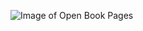 ![Image of Open Book Pages](https://static.wixstatic.com/media/20f6f7_3d538dc0ef6f4467a63cbad755d60c23~mv2.jpg/v1/fill/w_1582,h_1560,fp_0.50_0.50,q_90,usm_0.66_1.00_0.01/20f6f7_3d538dc0ef6f4467a63cbad755d60c23~mv2.jpg)
